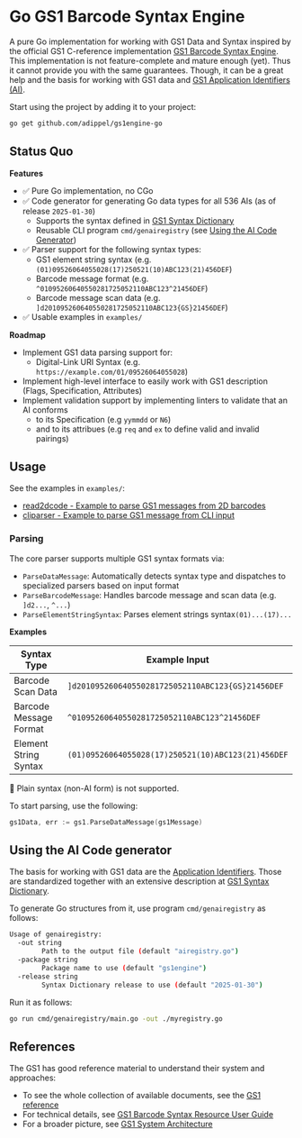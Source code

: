 # Go GS1 Barcode Syntax Engine

A pure Go implementation for working with GS1 Data and Syntax inspired by the official GS1 C-reference implementation
[GS1 Barcode Syntax Engine](https://github.com/gs1/gs1-syntax-engine). This implementation is not feature-complete and
mature enough (yet). Thus it cannot provide you with the same guarantees. Though, it can be a great help and the basis
for working with GS1 data and [GS1 Application Identifiers (AI)](https://ref.gs1.org/ai/).

Start using the project by adding it to your project:

```bash
go get github.com/adippel/gs1engine-go
```

## Status Quo

**Features**

* ✅ Pure Go implementation, no CGo
* ✅ Code generator for generating Go data types for all 536 AIs (as of release `2025-01-30`)
	* Supports the syntax defined in [GS1 Syntax Dictionary](https://github.com/gs1/gs1-syntax-dictionary)
	* Reusable CLI program `cmd/genairegistry` (see [Using the AI Code Generator](#using-the-ai-code-generator))
* ✅ Parser support for the following syntax types:
	* GS1 element string syntax (e.g. `(01)09526064055028(17)250521(10)ABC123(21)456DEF`)
	* Barcode message format (e.g. `^01095260640550281725052110ABC123^21456DEF`)
	* Barcode message scan data (e.g. `]d201095260640550281725052110ABC123{GS}21456DEF`)
* ✅ Usable examples in `examples/`

**Roadmap**

* Implement GS1 data parsing support for:
	* Digital-Link URI Syntax (e.g. `https://example.com/01/09526064055028`)
* Implement high-level interface to easily work with GS1 description (Flags, Specification, Attributes)
* Implement validation support by implementing linters to validate that an AI conforms
	* to its Specification (e.g `yymmdd` or `N6`)
	* and to its attribues (e.g `req` and `ex` to define valid and invalid pairings)

## Usage

See the examples in `examples/`:

* [read2dcode - Example to parse GS1 messages from 2D barcodes](./examples/read2dcode/README.md)
* [cliparser - Example to parse GS1 message from CLI input](./examples/cliparser/README.md)

### Parsing

The core parser supports multiple GS1 syntax formats via:

- `ParseDataMessage`: Automatically detects syntax type and dispatches to specialized parsers based on input format
- `ParseBarcodeMessage`: Handles barcode message and scan data (e.g. `]d2...`, `^...`)
- `ParseElementStringSyntax`: Parses element strings syntax`(01)...(17)...`

**Examples**

| Syntax Type            | Example Input                                                  |
|------------------------|----------------------------------------------------------------|
| Barcode Scan Data      | `]d201095260640550281725052110ABC123{GS}21456DEF`              |
| Barcode Message Format | `^01095260640550281725052110ABC123^21456DEF`                   |
| Element String Syntax  | `(01)09526064055028(17)250521(10)ABC123(21)456DEF`             |

🛑 Plain syntax (non-AI form) is not supported.

To start parsing, use the following:

```go
gs1Data, err := gs1.ParseDataMessage(gs1Message)
```

## Using the AI Code generator

The basis for working with GS1 data are the [Application Identifiers](https://ref.gs1.org/ai/). Those are standardized
together with an extensive description at [GS1 Syntax Dictionary](https://github.com/gs1/gs1-syntax-dictionary).

To generate Go structures from it, use program `cmd/genairegistry` as follows:

```bash
Usage of genairegistry:
  -out string
        Path to the output file (default "airegistry.go")
  -package string
        Package name to use (default "gs1engine")
  -release string
        Syntax Dictionary release to use (default "2025-01-30")
```

Run it as follows:

```bash
go run cmd/genairegistry/main.go -out ./myregistry.go
```

## References

The GS1 has good reference material to understand their system and approaches:

* To see the whole collection of available documents, see the [GS1 reference](https://ref.gs1.org)
* For technical details,
  see [GS1 Barcode Syntax Resource User Guide](https://ref.gs1.org/tools/gs1-barcode-syntax-resource/user-guide/)
* For a broader picture,
  see [GS1 System Architecture](https://www.gs1.org/standards/gs1-system-architecture-document/current-standard)

